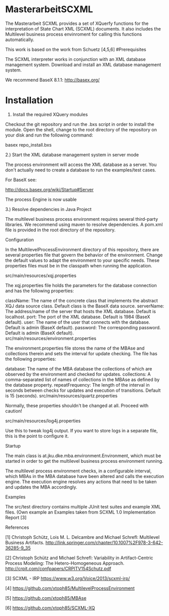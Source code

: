 # MasterarbeitSCXML

The Masterarbeit SCXML provides a set of XQuerfy functions for the interpretation of State Chart XML (SCXML) documents.
It also includes the Multilevel business process envinroment for calling this functions automatically. 

This work is based on the work from Schuetz [4,5,6]
#Prerequisites

The SCXML interpreter works in conjunction with an XML database management system. Download and install an XML database management system.

We recommend BaseX 8.1.1: http://basex.org/

# Installation 


1) Install the required XQuery modules 

Checkout the git repository and run the .bxs script in order to install the module. Open the shell, change to the root directory of the repository on your disk and run the following command:

basex repo_install.bxs


2.) Start the XML database management system in server mode

The process environment will access the XML database as a server. You don't actually need to create a database to run the examples/test cases.

For BaseX see:

http://docs.basex.org/wiki/Startup#Server

The process Engine is now usable


3.) Resolve dependencies in Java Project 

The multilevel business process environment requires several third-party libraries. We recommend using maven to resolve dependencies. A pom.xml file is provided in the root directory of the repository.

Configuration

In the MultilevelProcessEnvironment directory of this repository, there are several properties file that govern the behavior of the environment. Change the default values to adapt the environment to your specific needs. These properties files must be in the classpath when running the application.

src/main/resources/xqj.properties

The xqj.properties file holds the parameters for the database connection and has the following properties:

className: The name of the concrete class that implements the abstract XQJ data source class. Default class is the BaseX data source.
serverName: The address/name of the server that hosts the XML database. Default is localhost.
port: The port of the XML database. Default is 1984 (BaseX default).
user: The name of the user that connects with the database. Default is admin (BaseX default).
password: The corresponding password. Default is admin (BaseX default).
src/main/resources/environment.properties

The environment.properties file stores the name of the MBAse and collections therein and sets the interval for update checking. The file has the following properties:

database: The name of the MBA database the collections of which are observed by the environment and checked for updates.
collections: A comma-separated list of names of collections in the MBAse as defined by the database property.
repeatFrequency: The length of the interval in seconds between checks for updates and execution of transitions. Default is 15 (seconds).
src/main/resources/quartz.properties

Normally, these properties shouldn't be changed at all. Proceed with caution!

src/main/resources/log4j.properties

Use this to tweak log4j output. If you want to store logs in a separate file, this is the point to configure it.

Startup

The main class is at.jku.dke.mba.environment.Environment, which must be started in order to get the multilevel business process environment running.

The multilevel process environment checks, in a configurable interval, which MBAs in the MBA database have been altered and calls the execution engine. The execution engine resolves any actions that need to be taken and updates the MBA accordingly.

Examples

The src/test directory contains multiple JUnit test suites and example XML files.
(Own example an Examples taken from SCXML 1.0 Implementation Report [3]


References

[1] Christoph Schütz, Lois M. L. Delcambre and Michael Schrefl: Multilevel Business Artifacts. http://link.springer.com/chapter/10.1007%2F978-3-642-36285-9_35

[2] Christoph Schütz and Michael Schrefl: Variability in Artifact-Centric Process Modeling: The Hetero-Homogeneous Approach. http://crpit.com/confpapers/CRPITV154Schutz.pdf

[3]  SCXML - IRP https://www.w3.org/Voice/2013/scxml-irp/

[4] https://github.com/xtoph85/MultilevelProcessEnvironment

[5] https://github.com/xtoph85/MBAse

[6] https://github.com/xtoph85/SCXML-XQ

